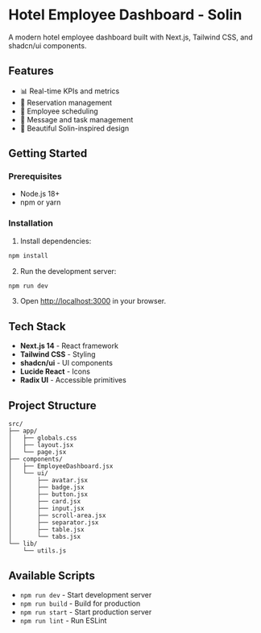 # Hotel Employee Dashboard - Solin

A modern hotel employee dashboard built with Next.js, Tailwind CSS, and shadcn/ui components.

## Features

- 📊 Real-time KPIs and metrics
- 📅 Reservation management
- 👥 Employee scheduling
- 💬 Message and task management
- 🎨 Beautiful Solin-inspired design

## Getting Started

### Prerequisites

- Node.js 18+ 
- npm or yarn

### Installation

1. Install dependencies:
```bash
npm install
```

2. Run the development server:
```bash
npm run dev
```

3. Open [http://localhost:3000](http://localhost:3000) in your browser.

## Tech Stack

- **Next.js 14** - React framework
- **Tailwind CSS** - Styling
- **shadcn/ui** - UI components
- **Lucide React** - Icons
- **Radix UI** - Accessible primitives

## Project Structure

```
src/
├── app/
│   ├── globals.css
│   ├── layout.jsx
│   └── page.jsx
├── components/
│   ├── EmployeeDashboard.jsx
│   └── ui/
│       ├── avatar.jsx
│       ├── badge.jsx
│       ├── button.jsx
│       ├── card.jsx
│       ├── input.jsx
│       ├── scroll-area.jsx
│       ├── separator.jsx
│       ├── table.jsx
│       └── tabs.jsx
└── lib/
    └── utils.js
```

## Available Scripts

- `npm run dev` - Start development server
- `npm run build` - Build for production
- `npm run start` - Start production server
- `npm run lint` - Run ESLint